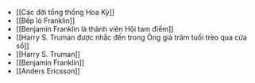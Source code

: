- [[Các đời tổng thống Hoa Kỳ]]
- [[Bếp lò Franklin]]
- [[Benjamin Franklin là thành viên Hội tam điểm]]
- [[Harry S. Truman được nhắc đến trong Ông già trăm tuổi trèo qua cửa sổ]]
- [[Harry S. Truman]]
- [[Benjamin Franklin]]
- [[Anders Ericsson]]
